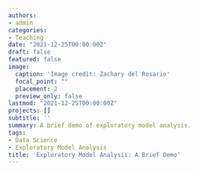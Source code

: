 ```yaml
---
authors:
- admin
categories:
- Teaching
date: "2021-12-25T00:00:00Z"
draft: false
featured: false
image:
  caption: 'Image credit: Zachary del Rosario'
  focal_point: ""
  placement: 2
  preview_only: false
lastmod: "2021-12-25T00:00:00Z"
projects: []
subtitle: ''
summary: A brief demo of exploratory model analysis.
tags:
- Data Science
- Exploratory Model Analysis
title: 'Exploratory Model Analysis: A Brief Demo'
---
```

